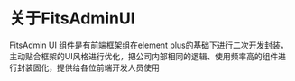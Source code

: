 # 关于FitsAdminUI

FitsAdmin UI 组件是有前端框架组在[element plus](https://element-plus.org/zh-CN/)的基础下进行二次开发封装，主动贴合框架的UI风格进行优化，把公司内部相同的逻辑、使用频率高的组件进行封装固化，提供给各位前端开发人员使用

